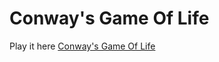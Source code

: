 # Conway's Game Of Life

Play it here [Conway's Game Of Life](https://viktorahmeti.github.io/Game-Of-Life)